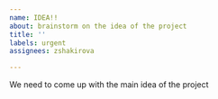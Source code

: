 ```yaml
---
name: IDEA!!
about: brainstorm on the idea of the project
title: ''
labels: urgent
assignees: zshakirova

---
```


We need to come up with the main idea of the project
